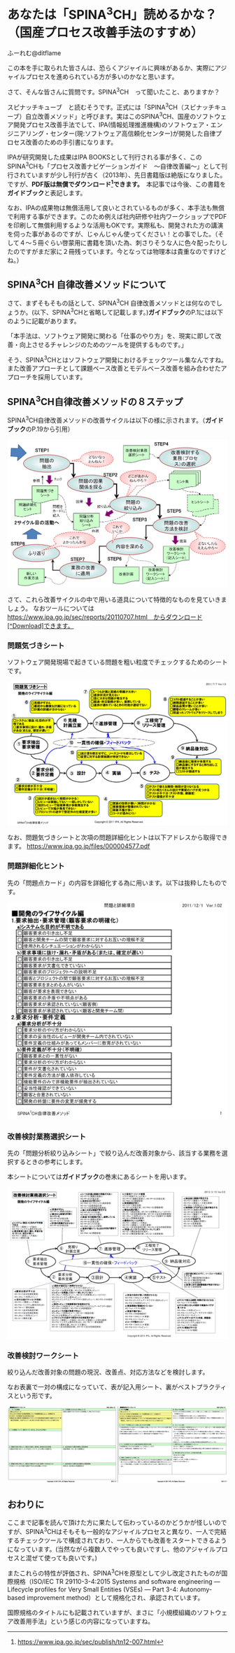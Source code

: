 # あなたは「SPINA<sup>3</sup>CH」読めるかな？（国産プロセス改善手法のすすめ）

<div class="flushright">ふーれむ@ditflame</div>

この本を手に取られた皆さんは、恐らくアジャイルに興味があるか、実際にアジャイルプロセスを進められている方が多いのかなと思います。

さて、そんな皆さんに質問です。SPINA<sup>3</sup>CH　って聞いたこと、ありますか？

スピナッチキューブ　と読むそうです。正式には「SPINA<sup>3</sup>CH（スピナッチキューブ）自立改善メソッド」と呼びます。実はこのSPINA<sup>3</sup>CH、国産のソフトウェア開発プロセス改善手法でして、IPA(情報処理推進機構)のソフトウェア・エンジニアリング・センター(現:ソフトウェア高信頼化センター)が開発した自律プロセス改善のための手引書になります。

IPAが研究開発した成果はIPA BOOKSとして刊行される事が多く、このSPINA<sup>3</sup>CHも「プロセス改善ナビゲーションガイド　～自律改善編～」として刊行されていますが少し刊行が古く（2013年）、先日書籍版は絶版になりました。ですが、**PDF版は無償でダウンロード[^pdf]できます。**　本記事では今後、この書籍を**ガイドブック**と表記します。

[^pdf]:https://www.ipa.go.jp/sec/publish/tn12-007.html

なお、IPAの成果物は無償活用して良いとされているものが多く、本手法も無償で利用する事ができます。このため例えば社内研修や社内ワークショップでPDFを印刷して無償利用するような活用もOKです。実際私も、開発された方の講演を伺った事があるのですが、じゃんじゃん使ってください！との事でした。（そして４～５冊ぐらい啓蒙用に書籍を頂いた為、刺さりそうな人に色々配ったりしたのですがまだ家に２冊残っています。今となっては物理本は貴重なのですけどね。）

## SPINA<sup>3</sup>CH 自律改善メソッドについて

さて、まずそもそもの話として、SPINA<sup>3</sup>CH 自律改善メソッドとは何なのでしょうか。(以下、SPINA<sup>3</sup>CHと省略して記載します。)**ガイドブック**のP.1には以下のように記載があります。

「本手法は、ソフトウェア開発に関わる「仕事のやり方」を、現実に即して改善・向上させるチャレンジのためのツールを提供するものです。」

そう、SPINA<sup>3</sup>CHとはソフトウェア開発におけるチェックツール集なんですね。また改善アプローチとして課題ベース改善とモデルベース改善を組み合わせたアプローチを採用しています。

 ## SPINA<sup>3</sup>CH自律改善メソッドの８ステップ

SPINA<sup>3</sup>CH自律改善メソッドの改善サイクルは以下の様に示されます。（**ガイドブック**のP.19から引用）

![改善サイクル](images/chap-ditflame/8steps.jpg?scale=0.5)

さて、これら改善サイクルの中で用いる道具について特徴的なものを見ていきましょう。
なおツールについては　https://www.ipa.go.jp/sec/reports/20110707.html　からダウンロード[^Download]できます。

[^Download]:なお、書籍やPDFのアドレスは少し古く、直接到達できないのでアドレスを読み替える必要があります。本記事では読み替えた先のアドレスで統一しています。(2021/12/29時点でアクセスできる事を確認済)

### 問題気づきシート

ソフトウェア開発現場で起きている問題を粗い粒度でチェックするためのシートです。

![問題気づきシート](images/chap-ditflame/ProblemCheckSheet.jpg?scale=0.5)

なお、問題気づきシートと次項の問題詳細化ヒントは以下アドレスから取得できます。
https://www.ipa.go.jp/files/000004577.pdf

### 問題詳細化ヒント

先の「問題点カード」の内容を詳細化する為に用います。以下は抜粋したものです。

![問題詳細化ヒント](images/chap-ditflame/ProblemDrillDown.jpg?scale=0.5)

### 改善検討業務選択シート

先の「問題分析絞り込みシート」で絞り込んだ改善対象から、該当する業務を選択するときの参考にします。

本シートについては**ガイドブック**の巻末にあるシートを用います。

![改善検討業務選択シート](images/chap-ditflame/Kaizenchoice.jpg?scale=0.5)

### 改善検討ワークシート

絞り込んだ改善対象の問題の現況、改善点、対応方法などを検討します。

なお表裏で一対の構成になっていて、表が記入用シート、裏がベストプラクティスという形です。

![改善検討ワークシート](images/chap-ditflame/KaizenWorksheet.jpg?scale=0.5)


## おわりに

ここまで記事を読んで頂けた方に果たして伝わっているのかどうかが怪しいのですが、SPINA<sup>3</sup>CHはそもそも一般的なアジャイルプロセスと異なり、一人で完結するチェックツールで構成されており、一人からでも改善をスタートできるようになっています。(当然ながら複数人でやっても良いですし、他のアジャイルプロセスと混ぜて使っても良いです。)

またこれらの特性が評価され、SPINA<sup>3</sup>CHを原型として少し改定されたものが国際規格（ISO/IEC TR 29110-3-4:2015 Systems and software engineering — Lifecycle profiles for Very Small Entities (VSEs) — Part 3-4: Autonomy-based improvement method）として規格化され、承認されています。

国際規格のタイトルにも記載されていますが、まさに「小規模組織のソフトウェア改善用手法」という感じの内容になっていますね。
